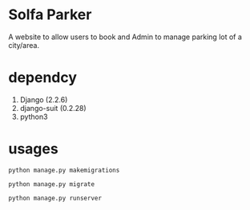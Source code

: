 # Solfa Parker
A website to allow users to book and Admin to manage parking lot of a city/area.

# dependcy
1. Django (2.2.6)
2. django-suit (0.2.28)
3. python3
# usages
```
python manage.py makemigrations

python manage.py migrate

python manage.py runserver
